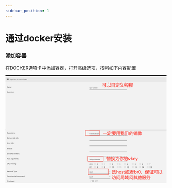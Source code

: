 ```yaml
---
sidebar_position: 1
---
```


# 通过docker安装

### 添加容器

在DOCKER选项卡中添加容器，打开高级选项，按照如下内容配置

![unraid通过docker安装](img\unraid-docker.jpg)